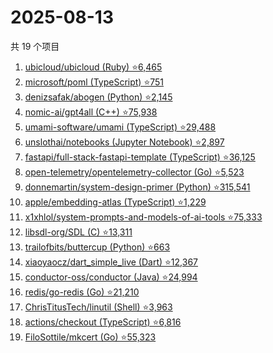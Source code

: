 # 2025-08-13

共 19 个项目

<!-- BEGIN GITHUB -->
<!-- 最后更新时间 2025-08-13 16:13:48 +0800 -->
1. [ubicloud/ubicloud (Ruby) ⭐6,465](https://github.com/ubicloud/ubicloud)
1. [microsoft/poml (TypeScript) ⭐751](https://github.com/microsoft/poml)
1. [denizsafak/abogen (Python) ⭐2,145](https://github.com/denizsafak/abogen)
1. [nomic-ai/gpt4all (C++) ⭐75,938](https://github.com/nomic-ai/gpt4all)
1. [umami-software/umami (TypeScript) ⭐29,488](https://github.com/umami-software/umami)
1. [unslothai/notebooks (Jupyter Notebook) ⭐2,897](https://github.com/unslothai/notebooks)
1. [fastapi/full-stack-fastapi-template (TypeScript) ⭐36,125](https://github.com/fastapi/full-stack-fastapi-template)
1. [open-telemetry/opentelemetry-collector (Go) ⭐5,523](https://github.com/open-telemetry/opentelemetry-collector)
1. [donnemartin/system-design-primer (Python) ⭐315,541](https://github.com/donnemartin/system-design-primer)
1. [apple/embedding-atlas (TypeScript) ⭐1,229](https://github.com/apple/embedding-atlas)
1. [x1xhlol/system-prompts-and-models-of-ai-tools ⭐75,333](https://github.com/x1xhlol/system-prompts-and-models-of-ai-tools)
1. [libsdl-org/SDL (C) ⭐13,311](https://github.com/libsdl-org/SDL)
1. [trailofbits/buttercup (Python) ⭐663](https://github.com/trailofbits/buttercup)
1. [xiaoyaocz/dart_simple_live (Dart) ⭐12,367](https://github.com/xiaoyaocz/dart_simple_live)
1. [conductor-oss/conductor (Java) ⭐24,994](https://github.com/conductor-oss/conductor)
1. [redis/go-redis (Go) ⭐21,210](https://github.com/redis/go-redis)
1. [ChrisTitusTech/linutil (Shell) ⭐3,963](https://github.com/ChrisTitusTech/linutil)
1. [actions/checkout (TypeScript) ⭐6,816](https://github.com/actions/checkout)
1. [FiloSottile/mkcert (Go) ⭐55,323](https://github.com/FiloSottile/mkcert)
<!-- END GITHUB -->